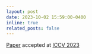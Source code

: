 ```yaml
---
layout: post
date: 2023-10-02 15:59:00-0400
inline: true
related_posts: false
---
```


[Paper](https://sarinda251.github.io/CDFSL-V-site/) accepted at [ICCV 2023](https://iccv2023.thecvf.com/)
